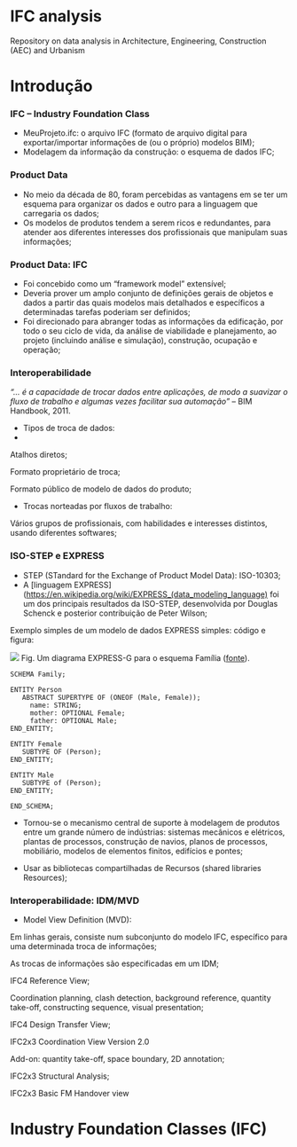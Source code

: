 # IFC analysis

Repository on data analysis in Architecture, Engineering, Construction (AEC) and Urbanism

# Introdução

### IFC – Industry Foundation Class

- MeuProjeto.ifc: o arquivo IFC (formato de arquivo digital para exportar/importar informações de (ou o próprio) modelos BIM);
- Modelagem da informação da construção: o esquema de dados IFC;

### Product Data

- No meio da década de 80, foram percebidas as vantagens em se ter um esquema para organizar os dados e outro para a linguagem que carregaria os dados;
- Os modelos de produtos tendem a serem ricos e redundantes, para atender aos diferentes interesses dos profissionais que manipulam suas informações;

### Product Data: IFC

- Foi concebido como um “framework model” extensível;
- Deveria prover um amplo conjunto de definições gerais de objetos e dados a partir das quais modelos mais detalhados e específicos a determinadas tarefas poderiam ser definidos;
- Foi direcionado para abranger todas as informações da edificação, por todo o seu ciclo de vida, da análise de viabilidade e planejamento, ao projeto (incluindo análise e simulação), construção, ocupação e operação;

### Interoperabilidade

*“... é a capacidade de trocar dados entre aplicações, de modo a suavizar o fluxo de trabalho e algumas vezes facilitar sua automação”* – BIM Handbook, 2011.

- Tipos de troca de dados: 
- 
Atalhos diretos;

Formato proprietário de troca;

Formato público de modelo de dados do produto;

- Trocas norteadas por fluxos de trabalho:

Vários grupos de profissionais, com habilidades e interesses distintos,
usando diferentes softwares;

### ISO-STEP e EXPRESS

- STEP (STandard for the Exchange of Product Model Data): ISO-10303;
- A [linguagem EXPRESS](https://en.wikipedia.org/wiki/EXPRESS_(data_modeling_language) foi um dos principais resultados da ISO-STEP, desenvolvida por Douglas Schenck e posterior contribuição de Peter Wilson;

Exemplo simples de um modelo de dados EXPRESS simples: código e figura:

![](https://upload.wikimedia.org/wikipedia/commons/thumb/c/c3/EXPRESS-G_diagram_for_Family_schema.svg/1280px-EXPRESS-G_diagram_for_Family_schema.svg.png)
Fig. Um diagrama EXPRESS-G para o esquema Família ([fonte](https://en.wikipedia.org/wiki/EXPRESS_(data_modeling_language))).
```
SCHEMA Family;

ENTITY Person
   ABSTRACT SUPERTYPE OF (ONEOF (Male, Female));
     name: STRING;
     mother: OPTIONAL Female;
     father: OPTIONAL Male;
END_ENTITY;

ENTITY Female
   SUBTYPE OF (Person);
END_ENTITY;

ENTITY Male
   SUBTYPE of (Person);
END_ENTITY;

END_SCHEMA;

```


- Tornou-se o mecanismo central de suporte à modelagem de produtos entre um grande número de indústrias: sistemas mecânicos e elétricos, plantas de processos, construção de navios, planos de processos, mobiliário, modelos de elementos finitos, edifícios e pontes;

- Usar as bibliotecas compartilhadas de Recursos (shared libraries Resources);

### Interoperabilidade: IDM/MVD

- Model View Definition (MVD): 

Em linhas gerais, consiste num subconjunto do modelo IFC, específico para uma determinada troca de informações;

As trocas de informações são especificadas em um IDM;

IFC4 Reference View;

Coordination planning, clash detection, background reference, quantity take-off, constructing sequence, visual presentation;

IFC4 Design Transfer View;

IFC2x3 Coordination View Version 2.0

Add-on: quantity take-off, space boundary, 2D annotation;

IFC2x3 Structural Analysis;

IFC2x3 Basic FM Handover view

# Industry Foundation Classes (IFC)



